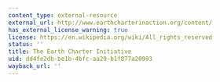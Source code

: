 ```yaml
---
content_type: external-resource
external_url: http://www.earthcharterinaction.org/content/
has_external_license_warning: true
license: https://en.wikipedia.org/wiki/All_rights_reserved
status: ''
title: The Earth Charter Initiative
uid: dd4fe2db-be1b-4bfc-aa29-b1f877a20993
wayback_url: ''
---
```


